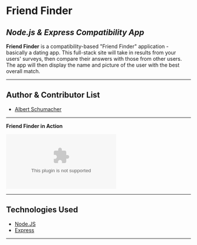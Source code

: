 # **Friend Finder**

## *Node.js & Express Compatibility App*


**Friend Finder** is a compatibility-based "Friend Finder" application - basically a dating app. This full-stack site will take in results from your users' surveys, then compare their answers with those from other users. The app will then display the name and picture of the user with the best overall match.

---

## Author & Contributor List


* [Albert Schumacher](github.com/ahs012) 

---

**Friend Finder in Action**

![Will be updated with Heroku Link When Ready](www.herokudokuoku.com)

---

## Technologies Used

* [Node.JS](https://nodejs.org/en/) 
* [Express](https://www.mysql.com/) 

---
